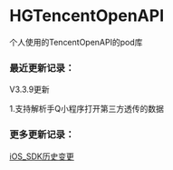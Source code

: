 # HGTencentOpenAPI
个人使用的TencentOpenAPI的pod库

### 最近更新记录：

V3.3.9更新

1.支持解析手Q小程序打开第三方透传的数据

### 更多更新记录：

[iOS_SDK历史变更](https://wiki.connect.qq.com/ios_sdk%E5%8E%86%E5%8F%B2%E5%8F%98%E6%9B%B4)
